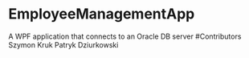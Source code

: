 # EmployeeManagementApp
A WPF application that connects to an Oracle DB server
#Contributors
Szymon Kruk
Patryk Dziurkowski